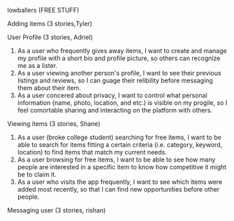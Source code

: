 lowballers (FREE STUFF)

Adding items (3 stories,Tyler)

User Profile (3 stories, Adriel)
1. As a user who frequently gives away items, I want to create and manage my profile with a short bio and profile picture, so others can recognize me as a lister.
2. As a user viewing another person's profile, I want to see their previous listings and reviews, so I can guage their relibility before messaging them about their item.
3. As a user concered about privacy, I want to control what personal information (name, photo, location, and etc.) is visible on my progile, so I feel comortable sharing and interacting on the platform with others.

Viewing items (3 stories, Shane)
1. As a user (broke college student) searching for free items, I want to be able to search for items fitting a certain criteria (i.e. category, keyword, location) to find items that match my current needs.
2. As a user browsing for free items, I want to be able to see how many people are interested in a specific item to know how competitive it might be to claim it.
3. As a user who visits the app frequently, I want to see which items were added most recently, so that I can find new opportunities before other people.

Messaging user (3 stories, rishan)

